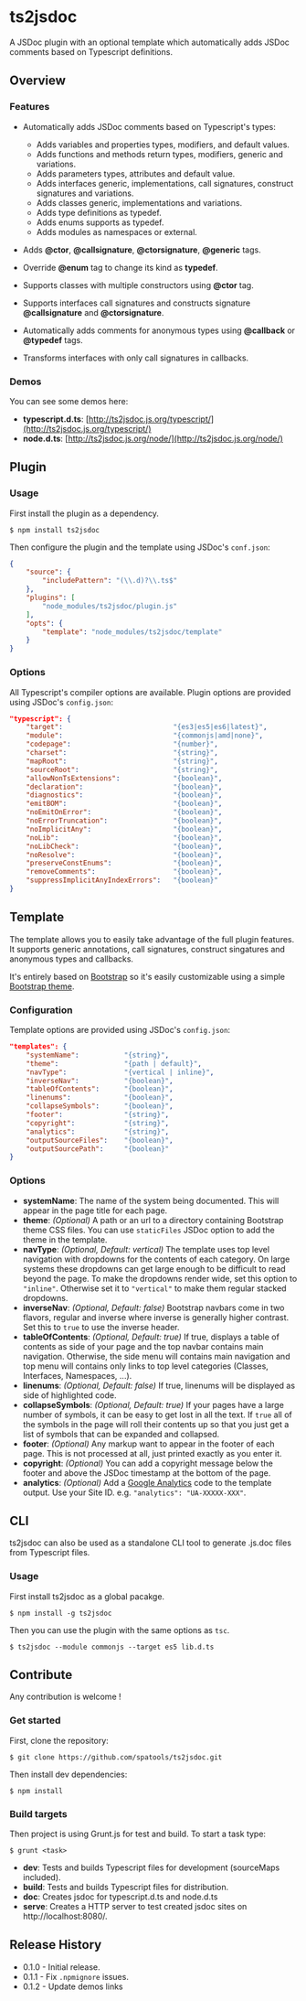 # ts2jsdoc

A JSDoc plugin with an optional template which automatically adds JSDoc comments based on Typescript definitions.

## Overview

### Features

 * Automatically adds JSDoc comments based on Typescript's types:
    * Adds variables and properties types, modifiers, and default values.
    * Adds functions and methods return types, modifiers, generic and variations.
    * Adds parameters types, attributes and default value.
    * Adds interfaces generic, implementations, call signatures, construct signatures and variations.
    * Adds classes generic, implementations and variations.
    * Adds type definitions as typedef.
    * Adds enums supports as typedef.
    * Adds modules as namespaces or external.


 * Adds __@ctor__, __@callsignature__, __@ctorsignature__, __@generic__ tags.
 * Override __@enum__ tag to change its kind as __typedef__.
 * Supports classes with multiple constructors using __@ctor__ tag.
 * Supports interfaces call signatures and constructs signature __@callsignature__ and __@ctorsignature__.
 * Automatically adds comments for anonymous types using __@callback__ or __@typedef__ tags.
 * Transforms interfaces with only call signatures in callbacks.

### Demos

You can see some demos here:

* __typescript.d.ts__: [http://ts2jsdoc.js.org/typescript/](http://ts2jsdoc.js.org/typescript/)
* __node.d.ts__: [http://ts2jsdoc.js.org/node/](http://ts2jsdoc.js.org/node/)

## Plugin

### Usage

First install the plugin as a dependency.

````console
$ npm install ts2jsdoc
````

Then configure the plugin and the template using JSDoc's `conf.json`:

````json
{
    "source": {
        "includePattern": "(\\.d)?\\.ts$"
    },
    "plugins": [
        "node_modules/ts2jsdoc/plugin.js"
    ],
    "opts": {
        "template": "node_modules/ts2jsdoc/template"
    }
}
````

### Options

All Typescript's compiler options are available.
Plugin options are provided using JSDoc's `config.json`:

````json
"typescript": {
    "target":                           "{es3|es5|es6|latest}",
    "module":                           "{commonjs|amd|none}",
    "codepage":                         "{number}",
    "charset":                          "{string}",
    "mapRoot":                          "{string}",
    "sourceRoot":                       "{string}",
    "allowNonTsExtensions":             "{boolean}",
    "declaration":                      "{boolean}",
    "diagnostics":                      "{boolean}",
    "emitBOM":                          "{boolean}",
    "noEmitOnError":                    "{boolean}",
    "noErrorTruncation":                "{boolean}",
    "noImplicitAny":                    "{boolean}",
    "noLib":                            "{boolean}",
    "noLibCheck":                       "{boolean}",
    "noResolve":                        "{boolean}",
    "preserveConstEnums":               "{boolean}",
    "removeComments":                   "{boolean}",
    "suppressImplicitAnyIndexErrors":   "{boolean}"
}
````

## Template

The template allows you to easily take advantage of the full plugin features. 
It supports generic annotations, call signatures, construct singatures and anonymous types and callbacks.

It's entirely based on [Bootstrap](http://getbootstrap.com) so it's easily customizable using a simple [Bootstrap theme](http://getbootstrap.com/customize/).

### Configuration
 
Template options are provided using JSDoc's `config.json`:

````json
"templates": {
    "systemName":           "{string}",
    "theme":                "{path | default}",
    "navType":              "{vertical | inline}",
    "inverseNav":           "{boolean}", 
    "tableOfContents":      "{boolean}",
    "linenums":             "{boolean}",
    "collapseSymbols":      "{boolean}",
    "footer":               "{string}",
    "copyright":            "{string}",
    "analytics":            "{string}",
    "outputSourceFiles":    "{boolean}",
    "outputSourcePath":     "{boolean}"
}
````

### Options

* __systemName__: The name of the system being documented. This will appear in the page title for each page.
* __theme__: _(Optional)_ A path or an url to a directory containing Bootstrap theme CSS files. You can use `staticFiles` JSDoc option to add the theme in the template.
* __navType__: _(Optional, Default: vertical)_ The template uses top level navigation with dropdowns for the contents of each category. On large systems these dropdowns can get large enough to be difficult to read beyond the page. To make the dropdowns render wide, set this option to `"inline"`. Otherwise set it to `"vertical"` to make them regular stacked dropdowns.
* __inverseNav__: _(Optional, Default: false)_ Bootstrap navbars come in two flavors, regular and inverse where inverse is generally higher contrast. Set this to `true` to use the inverse header.
* __tableOfContents__: _(Optional, Default: true)_ If true, displays a table of contents as side of your page and the top navbar contains main navigation. Otherwise, the side menu will contains main navigation and top menu will contains only links to top level categories (Classes, Interfaces, Namespaces, ...).
* __linenums__: _(Optional, Default: false)_ If true, linenums will be displayed as side of highlighted code.
* __collapseSymbols__: _(Optional, Default: true)_ If your pages have a large number of symbols, it can be easy to get lost in all the text. If `true` all of the symbols in the page will roll their contents up so that you just get a list of symbols that can be expanded and collapsed.
* __footer__: _(Optional)_ Any markup want to appear in the footer of each page. This is not processed at all, just printed exactly as you enter it.
* __copyright__: _(Optional)_ You can add a copyright message below the footer and above the JSDoc timestamp at the bottom of the page.
* __analytics__: _(Optional)_ Add a [Google Analytics](http://www.google.com/analytics) code to the template output. Use your Site ID. e.g. `"analytics": "UA-XXXXX-XXX"`.

## CLI

ts2jsdoc can also be used as a standalone CLI tool to generate .js.doc files from Typescript files.

### Usage

First install ts2jsdoc as a global pacakge.

```console
$ npm install -g ts2jsdoc
```

Then you can use the plugin with the same options as `tsc`.

```console
$ ts2jsdoc --module commonjs --target es5 lib.d.ts
```

## Contribute

Any contribution is welcome !

### Get started

First, clone the repository:

```console
$ git clone https://github.com/spatools/ts2jsdoc.git
```

Then install dev dependencies:

```console
$ npm install
```

### Build targets

Then project is using Grunt.js for test and build. To start a task type:

```console
$ grunt <task>
```

* __dev__: Tests and builds Typescript files for development (sourceMaps included).
* __build__: Tests and builds Typescript files for distribution.
* __doc__: Creates jsdoc for typescript.d.ts and node.d.ts
* __serve__: Creates a HTTP server to test created jsdoc sites on http://localhost:8080/.

## Release History

* 0.1.0 - Initial release.
* 0.1.1 - Fix `.npmignore` issues.
* 0.1.2 - Update demos links
